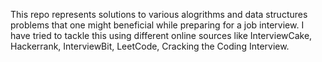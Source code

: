 This repo represents solutions to various alogrithms and data structures problems that one might beneficial while 
preparing for a job interview. I have tried to tackle this using different online sources like InterviewCake,
Hackerrank, InterviewBit, LeetCode, Cracking the Coding Interview. 